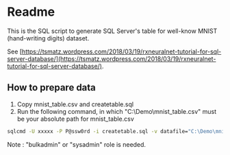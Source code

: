 # Readme

This is the SQL script to generate SQL Server's table for well-know MNIST (hand-writing digits) dataset.

See [https://tsmatz.wordpress.com/2018/03/19/rxneuralnet-tutorial-for-sql-server-database/](https://tsmatz.wordpress.com/2018/03/19/rxneuralnet-tutorial-for-sql-server-database/).

## How to prepare data

1. Copy mnist_table.csv and createtable.sql
2. Run the following command, in which "C:\Demo\mnist_table.csv" must be your absolute path for mnist_table.csv

```bash
sqlcmd -U xxxxx -P P@ssw0rd -i createtable.sql -v datafile="C:\Demo\mnist_table.csv"
```

Note : "bulkadmin" or "sysadmin" role is needed.